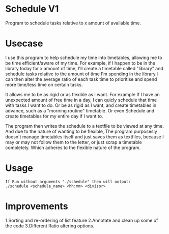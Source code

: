 # Schedule V1
Program to schedule tasks relative to x amount of available time.

# Usecase

I use this program to help schedule my time into timetables, allowing me to be time efficient/aware of my time. For example, if I happen to be in the library today for x amount of time, I'll create a timetable called "library" and schedule tasks relative to the amount of time I'm spending in the library.I can then alter the average ratio of each task time to prioritise and spend more time/less time on certain tasks.

It allows me to be as rigid or as flexible as I want. For example If I have an unexpected amount of free time in a day, I can quicly schedule that time with tasks I want to do. Or be as rigid as I want, and create timetables in advance, such as a "morning routine" timetable. Or even Schedule and create timetables for my entire day if I want to.

The program then writes the schedule to a textfile to be viewed at any time. And due to the nature of wanting to be flexible, The program purposesly doesn't manage timetables itself and just saves them as textfiles, because I may or may not follow them to the letter, or just scrap a timetable completely. Which adheres to the flexible nature of the program.

# Usage
    If Run without arguments "./schedule" then will output:
    ./schedule <schedule_name> <hh:mm> <divisor>


# Improvements
1.Sorting and re-ordering of list feature
2.Annotate and clean up some of the code
3.Different Ratio altering options.
